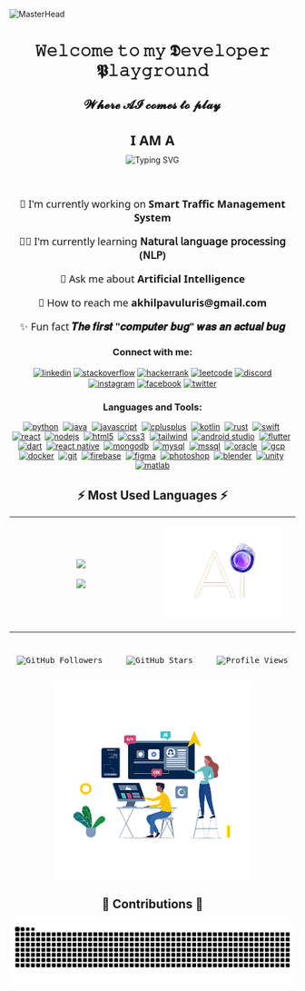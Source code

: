 ![MasterHead](https://github.com/AkhilPavuluri/AkhilPavuluri/blob/main/GitHub%20Profile.gif)

<h1 align="center">𝚆𝚎𝚕𝚌𝚘𝚖𝚎 𝚝𝚘 𝚖𝚢 𝕯𝚎𝚟𝚎𝚕𝚘𝚙𝚎𝚛 𝕻𝚕𝚊𝚢𝚐𝚛𝚘𝚞𝚗𝚍</h1>

<h2 align="center">𝓦𝓱𝓮𝓻𝓮 𝓐𝓘 𝓬𝓸𝓶𝓮𝓼 𝓽𝓸 𝓹𝓵𝓪𝔂</h2>

<div align="center" style="margin-bottom: 20px;">
  <h3 style="font-family: 'Segoe UI', Tahoma, Geneva, Verdana, sans-serif; font-size: 24px; margin-bottom: 10px;">I AM A</h3>
  <img src="https://readme-typing-svg.demolab.com?font=Roboto+Slab&weight=600&size=22&duration=3000&pause=300&color=00E7FF&center=true&vCenter=true&random=false&width=435&height=35&lines=AI+Engineer;Data+Scientist;Machine+Learning+Engineer;Deep+Learning+Specialist" alt="Typing SVG" />
</div>

<div align="center" style="font-family: 'Segoe UI', Tahoma, Geneva, Verdana, sans-serif;">
  <br/>
  <p style="font-size: 18px;">🤖 I'm currently working on <strong>Smart Traffic Management System</strong></p>
  <p style="font-size: 18px;">👨‍💻 I'm currently learning <strong>𝖭𝖺𝗍𝗎𝗋𝖺𝗅 𝗅𝖺𝗇𝗀𝗎𝖺𝗀𝖾 𝗉𝗋𝗈𝖼𝖾𝗌𝗌𝗂𝗇𝗀 (𝖭𝖫𝖯)</strong></p>
  <p style="font-size: 18px;">💬 Ask me about <strong>Artificial Intelligence</strong></p>
  <p style="font-size: 18px;">📧 How to reach me <strong>akhilpavuluris@gmail.com</strong></p>
  <p style="font-size: 18px;">✨ Fun fact <strong>𝑻𝒉𝒆 𝒇𝒊𝒓𝒔𝒕 "𝒄𝒐𝒎𝒑𝒖𝒕𝒆𝒓 𝒃𝒖𝒈" 𝒘𝒂𝒔 𝒂𝒏 𝒂𝒄𝒕𝒖𝒂𝒍 𝒃𝒖𝒈</strong></p>
</div>

<h3 align="center">Connect with me:</h3>
<p align="center">
<a href="https://linkedin.com/in/https://www.linkedin.com/in/akhilinnovates/" target="blank"><img align="center" src="https://img.icons8.com/fluency/48/linkedin.png" alt="linkedin" height="40" width="40" /></a>
<a href="https://stackoverflow.com/users/https://stackoverflow.com/users/21382374/akhil" target="blank"><img align="center" src="https://img.icons8.com/color/48/stackoverflow.png" alt="stackoverflow" height="40" width="40" /></a>
<a href="https://www.hackerrank.com/https://www.hackerrank.com/akhilpavuluris" target="blank"><img align="center" src="https://img.icons8.com/external-tal-revivo-color-tal-revivo/48/external-hackerrank-is-a-technology-company-that-focuses-on-competitive-programming-logo-color-tal-revivo.png" alt="hackerrank" height="40" width="40" /></a>
<a href="https://www.leetcode.com/https://leetcode.com/akhilpavuluris/" target="blank"><img align="center" src="https://img.icons8.com/external-tal-revivo-color-tal-revivo/48/external-level-up-your-coding-skills-and-quickly-land-a-job-logo-color-tal-revivo.png" alt="leetcode" height="40" width="40" /></a>
<a href="https://discord.gg/https://discord.gg/jryhuEf6rc" target="blank"><img align="center" src="https://img.icons8.com/color/48/discord-logo.png" alt="discord" height="40" width="40" /></a>
<a href="https://instagram.com/akhil.pavuluri" target="blank"><img align="center" src="https://img.icons8.com/fluency/48/instagram-new.png" alt="instagram" height="40" width="40" /></a>
<a href="https://fb.com/https://www.facebook.com/pavuluriakhil" target="blank"><img align="center" src="https://img.icons8.com/color/48/facebook-new.png" alt="facebook" height="40" width="40" /></a>
<a href="https://twitter.com/akhilpavuluri_" target="blank"><img align="center" src="https://img.icons8.com/color/48/twitter--v1.png" alt="twitter" height="40" width="40" /></a>
</p>

<h3 align="center">Languages and Tools:</h3>
<div align="center">
<a href="https://www.python.org" target="_blank"><img src="https://img.icons8.com/color/48/python--v1.png" alt="python" width="40" height="40"/></a>&nbsp;
<a href="https://www.java.com" target="_blank"><img src="https://img.icons8.com/color/48/java-coffee-cup-logo.png" alt="java" width="40" height="40"/></a>&nbsp;
<a href="https://developer.mozilla.org/en-US/docs/Web/JavaScript" target="_blank"><img src="https://img.icons8.com/color/48/javascript.png" alt="javascript" width="40" height="40"/></a>&nbsp;
<a href="https://www.w3schools.com/cpp/" target="_blank"><img src="https://img.icons8.com/color/48/c-plus-plus-logo.png" alt="cplusplus" width="40" height="40"/></a>&nbsp;
<a href="https://kotlinlang.org" target="_blank"><img src="https://img.icons8.com/color/48/kotlin.png" alt="kotlin" width="40" height="40"/></a>&nbsp;
<a href="https://www.rust-lang.org" target="_blank"><img src="https://img.icons8.com/external-tal-revivo-color-tal-revivo/48/external-rust-is-a-multi-paradigm-system-programming-language-logo-color-tal-revivo.png" alt="rust" width="40" height="40"/></a>&nbsp;
<a href="https://www.swift.org/" target="_blank"><img src="https://img.icons8.com/color/48/swift.png" alt="swift" width="40" height="40"/></a>&nbsp;
<a href="https://reactjs.org/" target="_blank"><img src="https://img.icons8.com/color/48/react-native.png" alt="react" width="40" height="40"/></a>&nbsp;
<a href="https://nodejs.org" target="_blank"><img src="https://img.icons8.com/color/48/nodejs.png" alt="nodejs" width="40" height="40"/></a>&nbsp;
<a href="https://www.w3.org/html/" target="_blank"><img src="https://img.icons8.com/color/48/html-5.png" alt="html5" width="40" height="40"/></a>&nbsp;
<a href="https://www.w3schools.com/css/" target="_blank"><img src="https://img.icons8.com/color/48/css3.png" alt="css3" width="40" height="40"/></a>&nbsp;
<a href="https://tailwindcss.com/" target="_blank"><img src="https://img.icons8.com/color/48/tailwindcss.png" alt="tailwind" width="40" height="40"/></a>&nbsp;
<a href="https://developer.android.com/studio" target="_blank"><img src="https://img.icons8.com/color/48/android-studio--v3.png" alt="android studio" width="40" height="40"/></a>&nbsp;
<a href="https://flutter.dev" target="_blank"><img src="https://img.icons8.com/color/48/flutter.png" alt="flutter" width="40" height="40"/></a>&nbsp;
<a href="https://dart.dev" target="_blank"><img src="https://img.icons8.com/color/48/dart.png" alt="dart" width="40" height="40"/></a>&nbsp;
<a href="https://reactnative.dev/" target="_blank"><img src="https://img.icons8.com/color/48/react-native.png" alt="react native" width="40" height="40"/></a>&nbsp;
<a href="https://www.mongodb.com/" target="_blank"><img src="https://img.icons8.com/color/48/mongodb.png" alt="mongodb" width="40" height="40"/></a>&nbsp;
<a href="https://www.mysql.com/" target="_blank"><img src="https://img.icons8.com/color/48/mysql-logo.png" alt="mysql" width="40" height="40"/></a>&nbsp;
<a href="https://www.microsoft.com/en-us/sql-server" target="_blank"><img src="https://img.icons8.com/color/48/microsoft-sql-server.png" alt="mssql" width="40" height="40"/></a>&nbsp;
<a href="https://www.oracle.com/database/" target="_blank"><img src="https://img.icons8.com/color/48/oracle-logo.png" alt="oracle" width="40" height="40"/></a>&nbsp;
<a href="https://cloud.google.com" target="_blank"><img src="https://img.icons8.com/color/48/google-cloud.png" alt="gcp" width="40" height="40"/></a>&nbsp;
<a href="https://www.docker.com/" target="_blank"><img src="https://img.icons8.com/color/48/docker.png" alt="docker" width="40" height="40"/></a>&nbsp;
<a href="https://git-scm.com/" target="_blank"><img src="https://img.icons8.com/color/48/git.png" alt="git" width="40" height="40"/></a>&nbsp;
<a href="https://firebase.google.com/" target="_blank"><img src="https://img.icons8.com/color/48/firebase.png" alt="firebase" width="40" height="40"/></a>&nbsp;
<a href="https://www.figma.com/" target="_blank"><img src="https://img.icons8.com/color/48/figma.png" alt="figma" width="40" height="40"/></a>&nbsp;
<a href="https://www.adobe.com/products/photoshop.html" target="_blank"><img src="https://img.icons8.com/color/48/adobe-photoshop.png" alt="photoshop" width="40" height="40"/></a>&nbsp;
<a href="https://www.blender.org/" target="_blank"><img src="https://img.icons8.com/color/48/blender-3d.png" alt="blender" width="40" height="40"/></a>&nbsp;
<a href="https://unity.com/" target="_blank"><img src="https://img.icons8.com/color/48/unity.png" alt="unity" width="40" height="40"/></a>&nbsp;
<a href="https://www.mathworks.com/" target="_blank"><img src="https://img.icons8.com/fluency/48/matlab.png" alt="matlab" width="40" height="40"/></a>
</div>

<h2 align="center">⚡ Most Used Languages ⚡</h2>
<div align="center">
  <kbd>
    <table>
      <tr>
        <td align="center" width="50%" style="padding: 20px;">
          <img src="https://skillicons.dev/icons?i=python,java,cpp,js" />
          <br><br>
          <img src="https://skillicons.dev/icons?i=react,nodejs,mongodb,mysql" />
        </td>
        <td align="center" width="50%" style="padding: 20px;">
          <img alt="Coding" width="250" src="https://github.com/akhilpavuluri/akhilpavuluri/blob/main/AI.gif">
        </td>
      </tr>
    </table>
  </kbd>
</div>

<br>

<div align="center">
  <kbd>
    <div style="padding: 10px;">
      <img src="https://img.shields.io/github/followers/akhilpavuluri?label=Followers&style=for-the-badge&color=0969da" alt="GitHub Followers" />
      &nbsp;&nbsp;&nbsp;
      <img src="https://img.shields.io/github/stars/akhilpavuluri?label=Stars&style=for-the-badge&color=0969da" alt="GitHub Stars" />
      &nbsp;&nbsp;&nbsp;
      <img src="https://img.shields.io/github/watchers/akhilpavuluri/akhilpavuluri?label=Views&style=for-the-badge&color=0969da" alt="Profile Views" />
    </div>
  </kbd>
</div>

<br>

<div align="center">
  <kbd>
    <img alt="Coding" width="350" src="https://github.com/akhilpavuluri/akhilpavuluri/blob/main/Programmer.gif">
  </kbd>
</div>

<h2 align="center">🐍 Contributions 🐍</h2>
<div align="center">
  <picture>
    <source media="(prefers-color-scheme: dark)" srcset="https://raw.githubusercontent.com/akhilpavuluri/akhilpavuluri/output/github-contribution-grid-snake-dark.svg">
    <source media="(prefers-color-scheme: light)" srcset="https://raw.githubusercontent.com/akhilpavuluri/akhilpavuluri/output/github-contribution-grid-snake.svg">
    <img alt="github contribution grid snake animation" src="https://raw.githubusercontent.com/akhilpavuluri/akhilpavuluri/output/github-contribution-grid-snake.svg">
  </picture>
</div>
